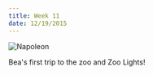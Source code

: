```yaml
---
title: Week 11
date: 12/19/2015
---
```


![Napoleon](https://lh3.googleusercontent.com/2N5HJkQIQ0k3Xmdf7C6K68-d1jnBB5HC1KUZF3aazoLYDP3GnVVlYvi0J37nKybSURC5DwGM7lqFntaunyjFNYKFsr8h1DaPfmMPJc0YyjeuSsueYz0HKQvkWBgVzjJ9x5nS1OYJma9T_Nl0sOvaYurk8JAqsftykjMob4WYRmrHh_Cik0QJTZ63BJ1fuBn3NzhRU-qFHJkNP7bq7hFX5Sz-x_RJ6dGgcD4I0hWbcuqKXAC4Lv9c6DLa0qSW9gfM-_EQ_Sixy5xFCWDjV7j5RP0WnfzaEM-txT49Uqs0VvU3JXW18M1iYKL7QutKOK1DX6OONGqZTCrtkl0dAZNTkQKYZZSpTRKKMudy8uZkv4wooxpoiSgr79xLcjr7UrQuZBToiSbRgpJYuu0lsvBpFu8fVtSRlLq0wyBtkdgq9VJNti4cI5oyYQD4zZzDda1vYYbT76k5K5Ovkm05jucyg90nZ0PJSlUvREN_87evToEADR9-rtvLuqiFfy9SQrHO3cIvC-iDyqP2v-cgz8-XJ2QeGDsol7MbkW6thpe-dB7bECELqo2DixWmH2u9EAW7iaS2bQ=w1422-h1410-no)

Bea's first trip to the zoo and Zoo Lights!
